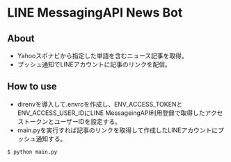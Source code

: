 # LINE MessagingAPI News Bot

## About
* Yahooスポナビから指定した単語を含むニュース記事を取得。
* プッシュ通知でLINEアカウントに記事のリンクを配信。

## How to use
* direnvを導入して.envrcを作成し、ENV_ACCESS_TOKENとENV_ACCESS_USER_IDにLINE MessageingAPI利用登録で取得したアクセストークンとユーザーIDを設定する。
* main.pyを実行すれば記事のリンクを取得して作成したLINEアカウントにプッシュ通知する。
```bash
$ python main.py
```